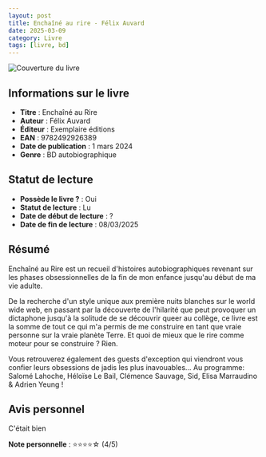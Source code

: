 ```yaml
---
layout: post
title: Enchaîné au rire - Félix Auvard
date: 2025-03-09
category: Livre
tags: [livre, bd]
---
```

![Couverture du livre](https://www.babelio.com/couv/CVT_Enchaine-au-Rire_5706.jpg)

## Informations sur le livre
- **Titre** : Enchaîné au Rire
- **Auteur** : Félix Auvard
- **Éditeur** : Exemplaire éditions
- **EAN** : 9782492926389
- **Date de publication** : 1 mars 2024
- **Genre** : BD autobiographique
  
## Statut de lecture
- **Possède le livre ?** : Oui
- **Statut de lecture** : Lu
- **Date de début de lecture** : ?
- **Date de fin de lecture** : 08/03/2025
  
## Résumé
Enchaîné au Rire est un recueil d'histoires autobiographiques revenant sur les phases obsessionnelles de la fin de mon enfance jusqu'au début de ma vie adulte.

De la recherche d'un style unique aux première nuits blanches sur le world wide web, en passant par la découverte de l'hilarité que peut provoquer un dictaphone jusqu'à la solitude de se découvrir queer au collège, ce livre est la somme de tout ce qui m'a permis de me construire en tant que vraie personne sur la vraie planète Terre. Et quoi de mieux que le rire comme moteur pour se construire ? Rien.

Vous retrouverez également des guests d'exception qui viendront vous confier leurs obsessions de jadis les plus inavouables… Au programme: Salomé Lahoche, Héloïse Le Bail, Clémence Sauvage, Sid, Elisa Marraudino & Adrien Yeung !

## Avis personnel
C'était bien

**Note personnelle** : ⭐⭐⭐⭐☆ (4/5)
